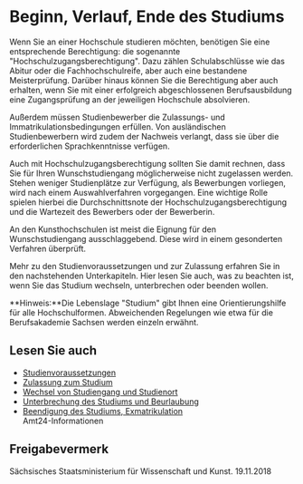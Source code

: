# Beginn, Verlauf, Ende des Studiums

Wenn Sie an einer Hochschule studieren möchten, benötigen Sie eine entsprechende Berechtigung: die sogenannte "Hochschulzugangsberechtigung". Dazu zählen Schulabschlüsse wie das Abitur oder die Fachhochschulreife, aber auch eine bestandene Meisterprüfung. Darüber hinaus können Sie die Berechtigung aber auch erhalten, wenn Sie mit einer erfolgreich abgeschlossenen Berufsausbildung eine Zugangsprüfung an der jeweiligen Hochschule absolvieren.

Außerdem müssen Studienbewerber die Zulassungs- und Immatrikulationsbedingungen erfüllen. Von ausländischen Studienbewerbern wird zudem der Nachweis verlangt, dass sie über die erforderlichen Sprachkenntnisse verfügen.

Auch mit Hochschulzugangsberechtigung sollten Sie damit rechnen, dass Sie für Ihren Wunschstudiengang möglicherweise nicht zugelassen werden. Stehen weniger Studienplätze zur Verfügung, als Bewerbungen vorliegen, wird nach einem Auswahlverfahren vorgegangen. Eine wichtige Rolle spielen hierbei die Durchschnittsnote der Hochschulzugangsberechtigung und die Wartezeit des Bewerbers oder der Bewerberin.

An den Kunsthochschulen ist meist die Eignung für den Wunschstudiengang ausschlaggebend. Diese wird in einem gesonderten Verfahren überprüft.

Mehr zu den Studienvoraussetzungen und zur Zulassung erfahren Sie in den nachstehenden Unterkapiteln. Hier lesen Sie auch, was zu beachten ist, wenn Sie das Studium wechseln, unterbrechen oder beenden wollen.

**Hinweis:**Die Lebenslage "Studium" gibt Ihnen eine Orientierungshilfe für alle Hochschulformen. Abweichenden Regelungen wie etwa für die Berufsakademie Sachsen werden einzeln erwähnt.

## Lesen Sie auch

* [Studienvoraussetzungen](https://amt24dev.sachsen.de/zufi/lebenslagen/5000650)
* [Zulassung zum Studium](https://amt24dev.sachsen.de/zufi/lebenslagen/5000766)
* [Wechsel von Studiengang und Studienort](https://amt24dev.sachsen.de/zufi/lebenslagen/5000585)
* [Unterbrechung des Studiums und Beurlaubung](https://amt24dev.sachsen.de/zufi/lebenslagen/5000048)
* [Beendigung des Studiums, Exmatrikulation](https://amt24dev.sachsen.de/zufi/lebenslagen/5000946)  
  Amt24-Informationen

## Freigabevermerk

Sächsisches Staatsministerium für Wissenschaft und Kunst. 19.11.2018
